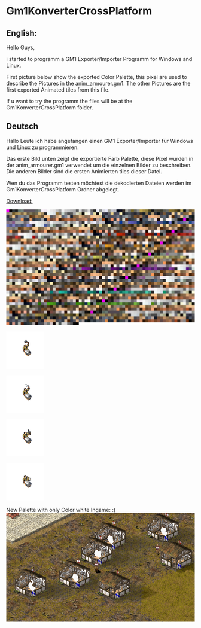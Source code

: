 # Gm1KonverterCrossPlatform

English:
---------
Hello Guys,

i started to programm a GM1 Exporter/Importer Programm for Windows and Linux.

First picture below show the exported Color Palette, this pixel are used to describe the Pictures in the anim_armourer.gm1.
The other Pictures are the first exported Animated tiles from this file.

If u want to try the programm the files will be at the Gm1KonverterCrossPlatform folder.

Deutsch
---------

Hallo Leute ich habe angefangen einen GM1 Exporter/Importer für Windows und Linux zu programmieren.

Das erste Bild unten zeigt die exportierte Farb Palette, diese Pixel wurden in der anim_armourer.gm1 verwendet um die einzelnen Bilder zu beschreiben.
Die anderen Bilder sind die ersten Animierten tiles dieser Datei.

Wen du das Programm testen möchtest die dekodierten Dateien werden im Gm1KonverterCrossPlatform Ordner abgelegt.

[Download:](https://github.com/Gaaammmler/Gm1KonverterCrossPlatform/blob/master/Gm1KonverterCrossPlatform.zip)


![Palette](https://github.com/Gaaammmler/Gm1KonverterCrossPlatform/blob/master/anim_armourer.gm1/Palette.png)

![Bild1](https://github.com/Gaaammmler/Gm1KonverterCrossPlatform/blob/master/anim_armourer.gm1/Bild0Farbe0.png)

![Bild2](https://github.com/Gaaammmler/Gm1KonverterCrossPlatform/blob/master/anim_armourer.gm1/Bild1Farbe0.png)

![Bild3](https://github.com/Gaaammmler/Gm1KonverterCrossPlatform/blob/master/anim_armourer.gm1/Bild2Farbe0.png)

![Bild4](https://github.com/Gaaammmler/Gm1KonverterCrossPlatform/blob/master/anim_armourer.gm1/Bild3Farbe0.png)


New Palette with only Color white Ingame: :)
![Bild5](https://github.com/Gaaammmler/Gm1KonverterCrossPlatform/blob/master/anim_armourer.gm1/showcase.jpg)


